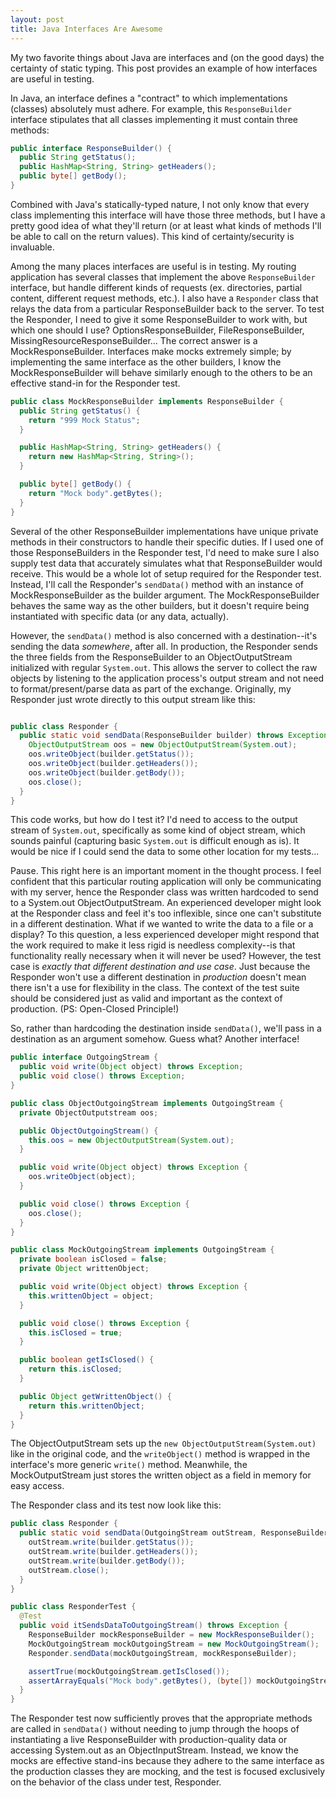```yaml
---
layout: post
title: Java Interfaces Are Awesome
---
```


My two favorite things about Java are interfaces and (on the good days) the certainty of static typing. This post provides an example of how interfaces are useful in testing.

In Java, an interface defines a "contract" to which implementations (classes) absolutely must adhere. For example, this `ResponseBuilder` interface stipulates that all classes implementing it must contain three methods:

```java
public interface ResponseBuilder() {
  public String getStatus();
  public HashMap<String, String> getHeaders();
  public byte[] getBody();
}
```

Combined with Java's statically-typed nature, I not only know that every class implementing this interface will have those three methods, but I have a pretty good idea of what they'll return (or at least what kinds of methods I'll be able to call on the return values). This kind of certainty/security is invaluable.

Among the many places interfaces are useful is in testing. My routing application has several classes that implement the above `ResponseBuilder` interface, but handle different kinds of requests (ex. directories, partial content, different request methods, etc.). I also have a `Responder` class that relays the data from a particular ResponseBuilder back to the server. To test the Responder, I need to give it some ResponseBuilder to work with, but which one should I use? OptionsResponseBuilder, FileResponseBuilder, MissingResourceResponseBuilder... The correct answer is a MockResponseBuilder. Interfaces make mocks extremely simple; by implementing the same interface as the other builders, I know the MockResponseBuilder will behave similarly enough to the others to be an effective stand-in for the Responder test.

```java
public class MockResponseBuilder implements ResponseBuilder {
  public String getStatus() {
    return "999 Mock Status";
  }

  public HashMap<String, String> getHeaders() {
    return new HashMap<String, String>();
  }

  public byte[] getBody() {
    return "Mock body".getBytes();
  }
}
```

Several of the other ResponseBuilder implementations have unique private methods in their constructors to handle their specific duties. If I used one of those ResponseBuilders in the Responder test, I'd need to make sure I also supply test data that accurately simulates what that ResponseBuilder would receive. This would be a whole lot of setup required for the Responder test. Instead, I'll call the Responder's `sendData()` method with an instance of MockResponseBuilder as the builder argument. The MockResponseBuilder behaves the same way as the other builders, but it doesn't require being instantiated with specific data (or any data, actually).

However, the `sendData()` method is also concerned with a destination--it's sending the data *somewhere*, after all. In production, the Responder sends the three fields from the ResponseBuilder to an ObjectOutputStream initialized with regular `System.out`. This allows the server to collect the raw objects by listening to the application process's output stream and not need to format/present/parse data as part of the exchange. Originally, my Responder just wrote directly to this output stream like this:

```java

public class Responder {
  public static void sendData(ResponseBuilder builder) throws Exception {
    ObjectOutputStream oos = new ObjectOutputStream(System.out);
    oos.writeObject(builder.getStatus());
    oos.writeObject(builder.getHeaders());
    oos.writeObject(builder.getBody());
    oos.close();
  }
}
```

This code works, but how do I test it? I'd need to access to the output stream of `System.out`, specifically as some kind of object stream, which sounds painful (capturing basic `System.out` is difficult enough as is). It would be nice if I could send the data to some other location for my tests...

Pause. This right here is an important moment in the thought process. I feel confident that this particular routing application will only be communicating with my server, hence the Responder class was written hardcoded to send to a System.out ObjectOutputStream. An experienced developer might look at the Responder class and feel it's too inflexible, since one can't substitute in a different destination. What if we wanted to write the data to a file or a display? To this question, a less experienced developer might respond that the work required to make it less rigid is needless complexity--is that functionality really necessary when it will never be used? However, the test case is *exactly that different destination and use case*. Just because the Responder won't use a different destination in *production* doesn't mean there isn't a use for flexibility in the class. The context of the test suite should be considered just as valid and important as the context of production. (PS: Open-Closed Principle!)

So, rather than hardcoding the destination inside `sendData()`, we'll pass in a destination as an argument somehow. Guess what? Another interface!

```java
public interface OutgoingStream {
  public void write(Object object) throws Exception;
  public void close() throws Exception;
}

public class ObjectOutgoingStream implements OutgoingStream {
  private ObjectOutputstream oos;

  public ObjectOutgoingStream() {
    this.oos = new ObjectOutputStream(System.out);
  }

  public void write(Object object) throws Exception {
    oos.writeObject(object);
  }

  public void close() throws Exception {
    oos.close();
  }
}

public class MockOutgoingStream implements OutgoingStream {
  private boolean isClosed = false;
  private Object writtenObject;

  public void write(Object object) throws Exception {
    this.writtenObject = object;
  }

  public void close() throws Exception {
    this.isClosed = true;
  }

  public boolean getIsClosed() {
    return this.isClosed;
  }

  public Object getWrittenObject() {
    return this.writtenObject;
  }
}
```

The ObjectOutputStream sets up the `new ObjectOutputStream(System.out)` like in the original code, and the `writeObject()` method is wrapped in the interface's more generic `write()` method. Meanwhile, the MockOutputStream just stores the written object as a field in memory for easy access.

The Responder class and its test now look like this:

```java
public class Responder {
  public static void sendData(OutgoingStream outStream, ResponseBuilder builder) throws Exception {
    outStream.write(builder.getStatus());
    outStream.write(builder.getHeaders());
    outStream.write(builder.getBody());
    outStream.close();
  }
}

public class ResponderTest {
  @Test
  public void itSendsDataToOutgoingStream() throws Exception {
    ResponseBuilder mockResponseBuilder = new MockResponseBuilder();
    MockOutgoingStream mockOutgoingStream = new MockOutgoingStream();
    Responder.sendData(mockOutgoingStream, mockResponseBuilder);

    assertTrue(mockOutgoingStream.getIsClosed());
    assertArrayEquals("Mock body".getBytes(), (byte[]) mockOutgoingStream.getWrittenObject());
  }
}
```

The Responder test now sufficiently proves that the appropriate methods are called in `sendData()` without needing to jump through the hoops of instantiating a live ResponseBuilder with production-quality data or accessing System.out as an ObjectInputStream. Instead, we know the mocks are effective stand-ins because they adhere to the same interface as the production classes they are mocking, and the test is focused exclusively on the behavior of the class under test, Responder.
